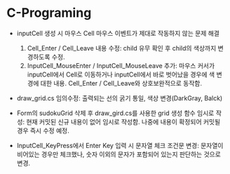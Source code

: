 # C-Programing

- inputCell 생성 시 마우스 Cell 마우스 이벤트가 제대로 작동하지 않는
  문제 해결

  1. Cell_Enter / Cell_Leave 내용 수정: child 유무 확인 후 child의
     색상까지 변경하도록 수정.
  2. InputCell_MouseEnter / InputCell_MouseLeave 추가: 마우스 커서가
     inputCell에서 Cell로 이동하거나 inputCell에서 바로 벗어났을 경우에
     색 변경에 대한 내용. Cell_Enter / Cell_Leave와 상호보완적으로
     동작함.

- draw_grid.cs 임의수정: 출력되는 선의 굵기 통일, 색상 변경(DarkGray,
  Balck)

- Form의 sudokuGrid 삭제 후 draw_gird.cs를 사용한 grid 생성 함수 임시로
  작성: 현재 커밋된 신규 내용이 없어 임시로 작성함. 나중에 내용이
  확정되어 커밋될 경우 즉시 수정 예정.

- InputCell_KeyPress에서 Enter Key 입력 시 문자열 체크 조건문 변경:
  문자열이 비어있는 경우만 체크했나, 숫자 이외의 문자가 포함되어
  있는지 판단하는 것으로 변경.
